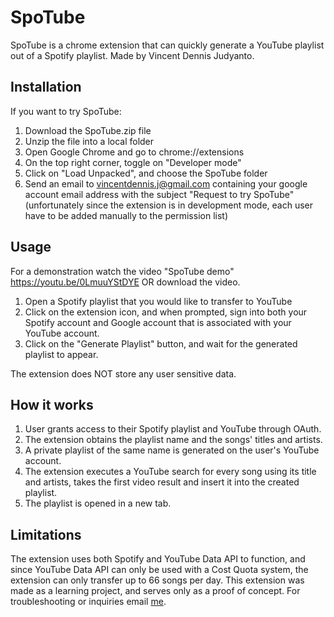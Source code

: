 # SpoTube

SpoTube is a chrome extension that can quickly generate a YouTube playlist out of a Spotify playlist. Made by Vincent Dennis Judyanto.

## Installation

If you want to try SpoTube:

1. Download the SpoTube.zip file
2. Unzip the file into a local folder
3. Open Google Chrome and go to chrome://extensions
4. On the top right corner, toggle on "Developer mode"
5. Click on "Load Unpacked", and choose the SpoTube folder
6. Send an email to vincentdennis.j@gmail.com containing your google account email address with the subject "Request to try SpoTube" (unfortunately since the extension is in development mode, each user have to be added manually to the permission list)

## Usage

For a demonstration watch the video "SpoTube demo" https://youtu.be/0LmuuYStDYE OR download the video.

1. Open a Spotify playlist that you would like to transfer to YouTube
2. Click on the extension icon, and when prompted, sign into both your Spotify account and Google account that is associated with your YouTube account.
3. Click on the "Generate Playlist" button, and wait for the generated playlist to appear.

The extension does NOT store any user sensitive data.

## How it works

1. User grants access to their Spotify playlist and YouTube through OAuth.
2. The extension obtains the playlist name and the songs' titles and artists.
3. A private playlist of the same name is generated on the user's YouTube account.
4. The extension executes a YouTube search for every song using its title and artists, takes the first video result and insert it into the created playlist.
5. The playlist is opened in a new tab.

## Limitations

The extension uses both Spotify and YouTube Data API to function, and since YouTube Data API can only be used with a Cost Quota system, the extension can only transfer up to 66 songs per day. This extension was made as a learning project, and serves only as a proof of concept. For troubleshooting or inquiries email [me](mailto:vincentdennis.j@gmail.com "email").
